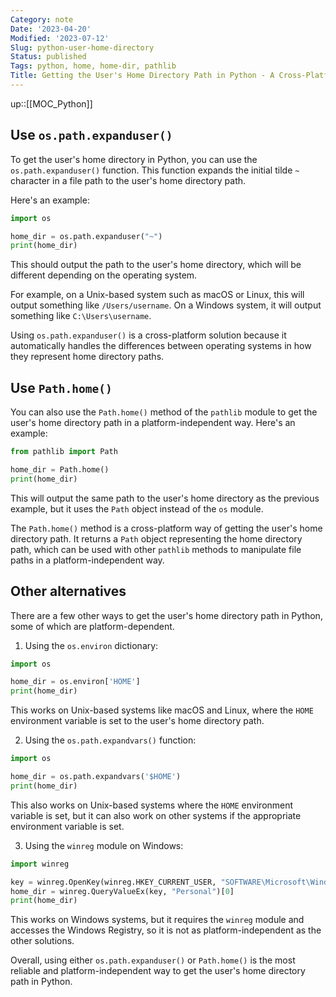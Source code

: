 ```yaml
---
Category: note
Date: '2023-04-20'
Modified: '2023-07-12'
Slug: python-user-home-directory
Status: published
Tags: python, home, home-dir, pathlib
Title: Getting the User's Home Directory Path in Python - A Cross-Platform Guide
---
```

up::[[MOC_Python]]

## Use `os.path.expanduser()`

To get the user's home directory in Python, you can use the `os.path.expanduser()` function. This function expands the initial tilde `~` character in a file path to the user's home directory path.

Here's an example:

```python
import os

home_dir = os.path.expanduser("~")
print(home_dir)
```

This should output the path to the user's home directory, which will be different depending on the operating system.

For example, on a Unix-based system such as macOS or Linux, this will output something like `/Users/username`. On a Windows system, it will output something like `C:\Users\username`.

Using `os.path.expanduser()` is a cross-platform solution because it automatically handles the differences between operating systems in how they represent home directory paths.

## Use `Path.home()`

You can also use the `Path.home()` method of the `pathlib` module to get the user's home directory path in a platform-independent way. Here's an example:

```python
from pathlib import Path

home_dir = Path.home()
print(home_dir)
```

This will output the same path to the user's home directory as the previous example, but it uses the `Path` object instead of the `os` module.

The `Path.home()` method is a cross-platform way of getting the user's home directory path. It returns a `Path` object representing the home directory path, which can be used with other `pathlib` methods to manipulate file paths in a platform-independent way.

## Other alternatives

There are a few other ways to get the user's home directory path in Python, some of which are platform-dependent.

1. Using the `os.environ` dictionary:

```python
import os

home_dir = os.environ['HOME']
print(home_dir)

```

This works on Unix-based systems like macOS and Linux, where the `HOME` environment variable is set to the user's home directory path.

2. Using the `os.path.expandvars()` function:

```python
import os

home_dir = os.path.expandvars('$HOME')
print(home_dir)

```

This also works on Unix-based systems where the `HOME` environment variable is set, but it can also work on other systems if the appropriate environment variable is set.

3. Using the `winreg` module on Windows:

```python
import winreg

key = winreg.OpenKey(winreg.HKEY_CURRENT_USER, "SOFTWARE\Microsoft\Windows\CurrentVersion\Explorer\Shell Folders")
home_dir = winreg.QueryValueEx(key, "Personal")[0]
print(home_dir)

```

This works on Windows systems, but it requires the `winreg` module and accesses the Windows Registry, so it is not as platform-independent as the other solutions.

Overall, using either `os.path.expanduser()` or `Path.home()` is the most reliable and platform-independent way to get the user's home directory path in Python.
